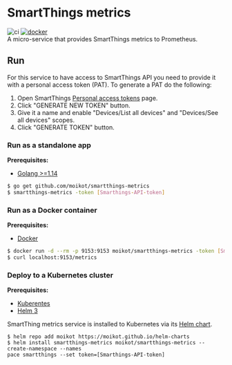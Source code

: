 # SmartThings metrics
![ci](https://github.com/moikot/smartthings-metrics/workflows/ci/badge.svg)
[![docker](https://images.microbadger.com/badges/version/moikot/smartthings-metrics.svg)](https://microbadger.com/images/moikot/smartthings-metrics)  
A micro-service that provides SmartThings metrics to Prometheus.

## Run 

For this service to have access to SmartThings API you need to provide it with a personal access token (PAT). To generate a PAT do the following:


1. Open SmartThings [Personal access tokens](https://account.smartthings.com/tokens) page.
2. Click "GENERATE NEW TOKEN" button.
3. Give it a name and enable "Devices/List all devices" and "Devices/See all devices" scopes.
4. Click "GENERATE TOKEN" button.

### Run as a standalone app

**Prerequisites:** 
  * [Golang >=1.14](https://golang.org/doc/install)

```bash
$ go get github.com/moikot/smartthings-metrics
$ smartthings-metrics -token [Smarthings-API-token]
```

### Run as a Docker container

**Prerequisites:** 
  * [Docker](https://docs.docker.com/get-docker/)

```bash
$ docker run -d --rm -p 9153:9153 moikot/smartthings-metrics -token [Smarthings-API-token]
$ curl localhost:9153/metrics
```

### Deploy to a Kubernetes cluster

**Prerequisites:** 
  * [Kuberentes](https://kubernetes.io/)
  * [Helm 3](https://helm.sh)

SmartThing metrics service is installed to Kubernetes via its [Helm chart](https://github.com/moikot/helm-charts/tree/master/charts/smartthings-metrics).

```
$ helm repo add moikot https://moikot.github.io/helm-charts
$ helm install smartthings-metrics moikot/smartthings-metrics --create-namespace --names
pace smartthings --set token=[Smarthings-API-token] 
```



 

